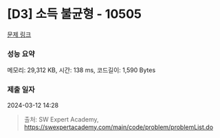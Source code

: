 # [D3] 소득 불균형 - 10505 

[문제 링크](https://swexpertacademy.com/main/code/problem/problemDetail.do?contestProbId=AXNP4CvauaMDFAXS) 

### 성능 요약

메모리: 29,312 KB, 시간: 138 ms, 코드길이: 1,590 Bytes

### 제출 일자

2024-03-12 14:28



> 출처: SW Expert Academy, https://swexpertacademy.com/main/code/problem/problemList.do